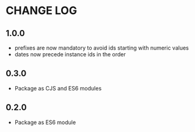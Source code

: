 # CHANGE LOG

## 1.0.0

- prefixes are now mandatory to avoid ids starting with numeric values
- dates now precede instance ids in the order

## 0.3.0

- Package as CJS and ES6 modules

## 0.2.0

- Package as ES6 module
